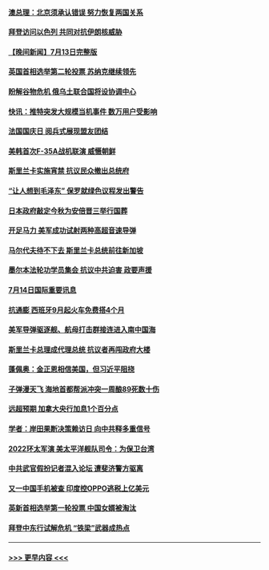 #### [澳总理：北京须承认错误 努力恢复两国关系](../pages/prog202/a103479406.md?t=07150851) 
#### [拜登访问以色列 共同对抗伊朗核威胁](../pages/prog202/a103479345.md?t=07150851) 
#### [【晚间新闻】7月13日完整版](../pages/prog202/a103478796.md?t=07150851) 
#### [英国首相选举第二轮投票 苏纳克继续领先](../pages/prog202/a103479335.md?t=07150851) 
#### [盼解谷物危机 俄乌土联合国将设协调中心](../pages/prog202/a103479343.md?t=07150851) 
#### [快讯：推特突发大规模当机事件 数万用户受影响](../pages/prog202/a103479331.md?t=07150851) 
#### [法国国庆日 阅兵式展现盟友团结](../pages/prog202/a103479333.md?t=07150851) 
#### [美韩首次F-35A战机联演 威慑朝鲜](../pages/prog202/a103479340.md?t=07150851) 
#### [斯里兰卡实施宵禁 抗议民众撤出总统府](../pages/prog202/a103479337.md?t=07150851) 
#### [“让人想到毛泽东” 保罗就绿色议程发出警告](../pages/prog202/a103479066.md?t=07150851) 
#### [日本政府敲定今秋为安倍晋三举行国葬](../pages/prog202/a103479020.md?t=07150851) 
#### [开足马力 美军成功试射两种高超音速导弹](../pages/prog202/a103479071.md?t=07150851) 
#### [马尔代夫待不下去 斯里兰卡总统前往新加坡](../pages/prog202/a103479057.md?t=07150851) 
#### [墨尔本法轮功学员集会 抗议中共迫害 政要声援](../pages/prog202/a103479031.md?t=07150851) 
#### [7月14日国际重要讯息](../pages/prog202/a103479027.md?t=07150851) 
#### [抗通膨 西班牙9月起火车免费搭4个月](../pages/prog202/a103479007.md?t=07150851) 
#### [美军导弹驱逐舰、航母打击群接连进入南中国海](../pages/prog202/a103478992.md?t=07150851) 
#### [斯里兰卡总理成代理总统 抗议者再闯政府大楼](../pages/prog202/a103478940.md?t=07150851) 
#### [蓬佩奥：金正恩相信美国，但习近平阻挠](../pages/prog202/a103478928.md?t=07150851) 
#### [子弹漫天飞 海地首都帮派冲突一周酿89死数十伤](../pages/prog202/a103478901.md?t=07150851) 
#### [远超预期 加拿大央行加息1个百分点](../pages/prog202/a103478855.md?t=07150851) 
#### [学者：岸田果断决策赖访日 向中共释多重信号](../pages/prog202/a103478860.md?t=07150851) 
#### [2022环太军演 美太平洋舰队司令：为保卫台湾](../pages/prog202/a103478842.md?t=07150851) 
#### [中共武官假扮记者混入论坛 遭斐济警方驱离](../pages/prog202/a103478844.md?t=07150851) 
#### [又一中国手机被查 印度控OPPO逃税上亿美元](../pages/prog202/a103478735.md?t=07150851) 
#### [英新首相选举第一轮投票 中国女婿被淘汰](../pages/prog202/a103478737.md?t=07150851) 
#### [拜登中东行试解危机 “铁梁”武器成热点](../pages/prog202/a103478743.md?t=07150851) 

----
#### [ >>> 更早内容 <<< ](../indexes/prog202-earlier.md)
